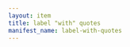 ```yaml
---
layout: item
title: label "with" quotes
manifest_name: label-with-quotes
---
```

<!-- Add an essay or interpretive material below this line,
using HTML or markdown.  Do not modify this file above this line -->
